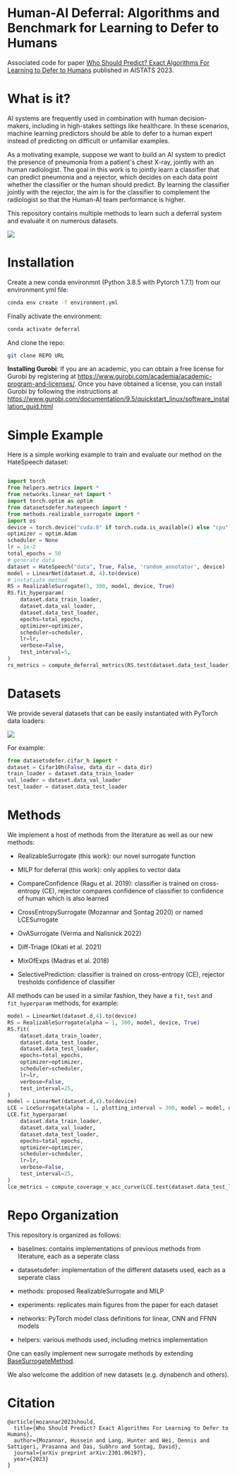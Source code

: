 # Human-AI Deferral: Algorithms and Benchmark for Learning to Defer to Humans

Associated code for paper [Who Should Predict? Exact Algorithms For Learning to Defer to Humans](https://arxiv.org/abs/2301.06197)   published in AISTATS 2023.



# What is it?


AI systems are frequently used in combination with human decision-makers, including in high-stakes settings like healthcare. 
In these scenarios, machine learning predictors should be able to defer to a human expert instead of predicting on difficult or unfamiliar examples.

As a motivating example, suppose we want to build an AI system 
to predict the presence of pneumonia from a patient's chest X-ray, jointly with an  human radiologist. 
The goal in this work is to jointly learn a classifier that can predict pneumonia and a rejector, which decides
on each data point whether the classifier or the
human should predict. 
By learning the classifier jointly with the rejector, the aim is for the classifier to complement the radiologist so that the Human-AI team performance is higher. 

This repository contains multiple methods to learn such a deferral system and evaluate it on numerous datasets.

![](defer_diagram.PNG)


# Installation

Create a new conda environmnt (Python 3.8.5 with Pytorch 1.7.1) from our environment.yml file:
```bash
conda env create -f environment.yml
```

Finally activate the environment:
```bash
conda activate deferral
```

And clone the repo:
```bash
git clone REPO URL
```

**Installing Gurobi**: If you are an academic, you can obtain a free license for Gurobi by registering at https://www.gurobi.com/academia/academic-program-and-licenses/. Once you have obtained a license, you can install Gurobi by following the instructions at https://www.gurobi.com/documentation/9.5/quickstart_linux/software_installation_guid.html


# Simple Example

Here is a simple working example to train and evaluate our method on the HateSpeech dataset:

```python

import torch
from helpers.metrics import *
from networks.linear_net import *
import torch.optim as optim
from datasetsdefer.hatespeech import *
from methods.realizable_surrogate import *
import os
device = torch.device("cuda:0" if torch.cuda.is_available() else "cpu")
optimizer = optim.Adam
scheduler = None
lr = 1e-2
total_epochs = 50 
# generate data
dataset = HateSpeech("data", True, False, 'random_annotator', device)
model = LinearNet(dataset.d, 4).to(device)
# instatiate method
RS = RealizableSurrogate(1, 300, model, device, True)
RS.fit_hyperparam(
    dataset.data_train_loader,
    dataset.data_val_loader,
    dataset.data_test_loader,
    epochs=total_epochs,
    optimizer=optimizer,
    scheduler=scheduler,
    lr=lr,
    verbose=False,
    test_interval=5,
)
rs_metrics = compute_deferral_metrics(RS.test(dataset.data_test_loader))
```


# Datasets
We provide several datasets that can be easily instantiated with PyTorch data loaders:

![](datasets.PNG)


For example:
```python
from datasetsdefer.cifar_h import *
dataset = Cifar10h(False, data_dir = data_dir)
train_loader = dataset.data_train_loader
val_loader = dataset.data_val_loader
test_loader = dataset.data_test_loader
```

# Methods
We implement a host of methods from the literature as well as our new methods:

- RealizableSurrogate (this work): our novel surrogate function

- MILP for deferral (this work): only applies to vector data

- CompareConfidence (Ragu et al. 2019): classifier is trained on cross-entropy (CE), rejector compares confidence of classifier to confidence of human which is also learned

- CrossEntropySurrogate (Mozannar and Sontag 2020) or named LCESurrogate

- OvASurrogate (Verma and Nalisnick 2022)

- Diff-Triage (Okati et al. 2021)

- MixOfExps (Madras et al. 2018)

- SelectivePrediction: classifier is trained on cross-entropy (CE), rejector tresholds confidence of classifier


All methods can be used in a similar fashion, they have a `fit`, `test` and `fit_hyperparam` methods, for example:

```python
model = LinearNet(dataset.d,4).to(device)
RS = RealizableSurrogate(alpha = 1, 300, model, device, True)
RS.fit(
    dataset.data_train_loader,
    dataset.data_test_loader,
    dataset.data_test_loader,
    epochs=total_epochs,
    optimizer=optimizer,
    scheduler=scheduler,
    lr=lr,
    verbose=False,
    test_interval=25,
)
model = LinearNet(dataset.d,4).to(device)
LCE = LceSurrogate(alpha = 1, plotting_interval = 300, model = model, device = device)
LCE.fit_hyperparam(
    dataset.data_train_loader,
    dataset.data_val_loader,
    dataset.data_test_loader,
    epochs=total_epochs,
    optimizer=optimizer,
    scheduler=scheduler,
    lr=lr,
    verbose=False,
    test_interval=25,
)
lce_metrics = compute_coverage_v_acc_curve(LCE.test(dataset.data_test_loader))
```

# Repo Organization

This repository is organized as follows:

- baselines: contains implementations of previous methods from literature, each as a seperate class

- datasetsdefer: implementation of the different datasets used, each as a seperate class

- methods: proposed RealizableSurrogate and MILP 

- experiments: replicates main figures from the paper for each dataset

- networks: PyTorch model class definitions for linear, CNN and FFNN models

- helpers: various methods used, including metrics implementation

One can easily implement new surrogate methods by extending [BaseSurrogateMethod](baselines/basemethod.py). 

We also welcome the addition of new datasets (e.g. dynabench and others).

# Citation

```
@article{mozannar2023should,
  title={Who Should Predict? Exact Algorithms For Learning to Defer to Humans},
  author={Mozannar, Hussein and Lang, Hunter and Wei, Dennis and Sattigeri, Prasanna and Das, Subhro and Sontag, David},
  journal={arXiv preprint arXiv:2301.06197},
  year={2023}
}
```
